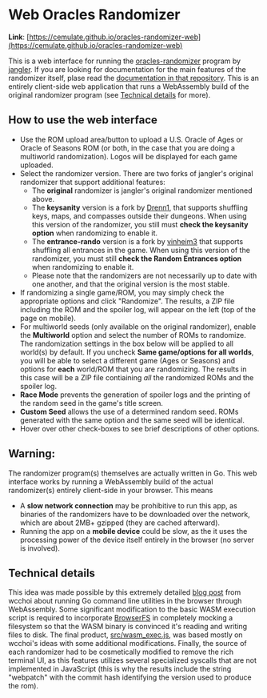 # Web Oracles Randomizer

**Link**: [https://cemulate.github.io/oracles-randomizer-web](https://cemulate.github.io/oracles-randomizer-web)

This is a web interface for running the [oracles-randomizer](https://github.com/jangler/oracles-randomizer) program by [jangler](https://github.com/jangler).
If you are looking for documentation for the main features of the randomizer itself, plase read the [documentation in that repository](https://github.com/jangler/oracles-randomizer#readme).
This is an entirely client-side web application that runs a WebAssembly build of the original randomizer program (see [Technical details](#technical-details) for more).

## How to use the web interface

* Use the ROM upload area/button to upload a U.S. Oracle of Ages or Oracle of Seasons ROM (or both, in the case that you are doing a multiworld randomization).
Logos will be displayed for each game uploaded.
* Select the randomizer version.
There are two forks of jangler's original randomizer that support additional features:
    * The **original** randomizer is jangler's original randomizer mentioned above.
    * The **keysanity** version is a fork by [Drenn1](https://github.com/Drenn1), that supports shuffling keys, maps, and compasses outside their dungeons. 
    When using this version of the randomizer, you still must **check the keysanity option** when randomizing to enable it.
    * The **entrance-rando** version is a fork by [vinheim3](https://github.com/vinheim3) that supports shuffling all entrances in the game. 
    When using this version of the randomizer, you must still **check the Random Entrances option** when randomizing to enable it.
    * Please note that the randomizers are not necessarily up to date with one another, and that the original version is the most stable.
* If randomizing a single game/ROM, you may simply check the appropriate options and click "Randomize".
The results, a ZIP file including the ROM and the spoiler log, will appear on the left (top of the page on mobile).
* For multiworld seeds (only available on the original randomizer), enable the **Multiworld** option and select the number of ROMs to randomize.
The randomization settings in the box below will be applied to all world(s) by default.
If you uncheck **Same game/options for all worlds**, you will be able to select a different game (Ages or Seasons) and options for **each** world/ROM that you are randomizing.
The results in this case will be a ZIP file contiaining _all_ the randomized ROMs and the spoiler log.
* **Race Mode** prevents the generation of spoiler logs and the printing of the random seed in the game's title screen.
* **Custom Seed** allows the use of a determined random seed.
ROMs generated with the same option and the same seed will be identical.
* Hover over other check-boxes to see brief descriptions of other options.

## Warning:

The randomizer program(s) themselves are actually written in Go.
This web interface works by running a WebAssembly build of the actual randomizer(s) entirely client-side in your browser.
This means
* A **slow network connection** may be prohibitive to run this app, as binaries of the randomizers have to be downloaded over the network, which are about 2MB+ gzipped (they are cached afterward).
* Running the app on a **mobile device** could be slow, as the it uses the processing power of the device itself entirely in the browser (no server is involved).

## Technical details 

This idea was made possible by this extremely detailed [blog post](https://github.com/wcchoi/go-wasm-pdfcpu/blob/master/article.md) from wcchoi about running Go command line utilities in the browser through WebAssembly.
Some significant modification to the basic WASM execution script is required to incorporate [BrowserFS](https://github.com/jvilk/BrowserFS) in completely mocking a filesystem so that the WASM binary is convinced it's reading and writing files to disk.
The final product, [src/wasm_exec.js](src/wasm_exec.js), was based mostly on wcchoi's ideas with some additional modifications. 
Finally, the source of each randomizer had to be cosmetically modified to remove the rich terminal UI, as this features utilizes several specialized syscalls that are not implemented in JavaScript (this is why the results include the string "webpatch" with the commit hash identifying the version used to produce the rom).